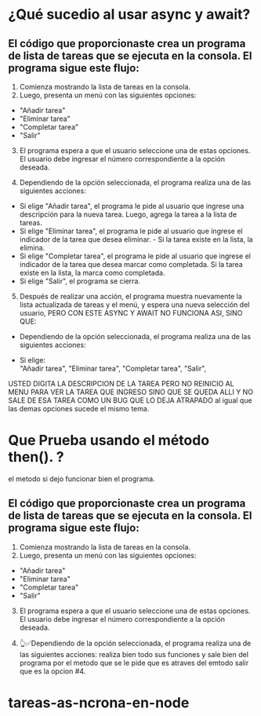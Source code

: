 # ¿Qué sucedio al usar async y await? #

## El código que proporcionaste crea un programa de lista de tareas que se ejecuta en la consola. El programa sigue este flujo: ##

1. Comienza mostrando la lista de tareas en la consola.
2. Luego, presenta un menú con las siguientes opciones:

- "Añadir tarea"
- "Eliminar tarea"
- "Completar tarea"
- "Salir"

3. El programa espera a que el usuario seleccione una de estas opciones. El usuario debe ingresar el número correspondiente a la opción deseada.

4. Dependiendo de la opción seleccionada, el programa realiza una de las siguientes acciones:

- Si elige "Añadir tarea", el programa le pide al usuario que ingrese una descripción para la nueva tarea. Luego, agrega la tarea a la lista de tareas.
- Si elige "Eliminar tarea", el programa le pide al usuario que ingrese el indicador de la tarea que desea eliminar. - Si la tarea existe en la lista, la elimina.
- Si elige "Completar tarea", el programa le pide al usuario que ingrese el indicador de la tarea que desea marcar como completada. Si la tarea existe en la lista, la marca como completada.
- Si elige "Salir", el programa se cierra.

5. Después de realizar una acción, el programa muestra nuevamente la lista actualizada de tareas y el menú, y espera una nueva selección del usuario, PERO CON ESTE ASYNC Y AWAIT NO FUNCIONA ASI, SINO QUE:

-  Dependiendo de la opción seleccionada, el programa realiza una de las siguientes acciones: 

- Si elige:  
            "Añadir tarea", 
            "Eliminar tarea", 
            "Completar tarea",
            "Salir", 

USTED DIGITA LA DESCRIPCION DE LA TAREA PERO NO REINICIO AL MENU PARA VER LA TAREA QUE INGRESO SINO QUE SE QUEDA ALLI Y NO SALE DE ESA TAREA COMO UN BUG QUE LO DEJA ATRAPADO al igual que las demas opciones sucede el mismo tema.

# Que Prueba usando el método then(). ? #
el metodo si dejo funcionar bien el programa.

## El código que proporcionaste crea un programa de lista de tareas que se ejecuta en la consola. El programa sigue este flujo: ##

1. Comienza mostrando la lista de tareas en la consola.
2. Luego, presenta un menú con las siguientes opciones:

- "Añadir tarea"
- "Eliminar tarea"
- "Completar tarea"
- "Salir"

3. El programa espera a que el usuario seleccione una de estas opciones. El usuario debe ingresar el número correspondiente a la opción deseada.

4. 👆✅Dependiendo de la opción seleccionada, el programa realiza una de las siguientes acciones:
 realiza bien todo sus funciones y sale bien del programa por el metodo que se le pide que es atraves del emtodo salir que es la opcion #4.

# tareas-as-ncrona-en-node
